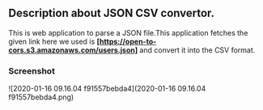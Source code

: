 ## Description about JSON CSV convertor.

This is web application to parse a JSON file.This application fetches the given link here we used is **[https://open-to-cors.s3.amazonaws.com/users.json]** and convert it into the CSV format.

### Screenshot

![2020-01-16 09.16.04 f91557bebda4](2020-01-16 09.16.04 f91557bebda4.png)


